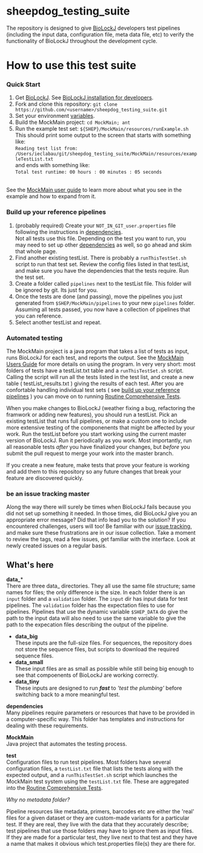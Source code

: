 # sheepdog_testing_suite

The repository is designed to give [BioLockJ](https://github.com/msioda/BioLockJ) developers test pipelines (including the input data, configuration file, meta data file, etc) to verify the functionality of BioLockJ throughout the development cycle.

# How to use this test suite

### Quick Start

1. Get [BioLockJ](https://github.com/BioLockJ-Dev-Team/BioLockJ).  See [BioLockJ installation for developers](https://github.com/IvoryC/sheepdog_testing_suite/blob/master/dependencies/README.md#biolockj-installation-for-developers).
1. Fork and clone this repository: `git clone https://github.com/<username>/sheepdog_testing_suite.git`
1. Set your environment [variables](https://github.com/IvoryC/sheepdog_testing_suite/blob/master/dependencies/README.md#variables).
1. Build the MockMain project: `cd MockMain; ant`
1. Run the example test set: `${SHEP}/MockMain/resources/runExample.sh`
<br>This should print some output to the screen that starts with something like:
<br>`Reading test list from: /Users/ieclabau/git/sheepdog_testing_suite/MockMain/resources/exampleTestList.txt`
<br>and ends with something like:
<br>`Total test runtime: 00 hours : 00 minutes : 05 seconds`

<br>See the [MockMain user guide](https://github.com/IvoryC/sheepdog_testing_suite/tree/master/MockMain#mockmain-user-guide) to learn more about what you see in the example and how to expand from it.


### Build up your reference pipelines

1. (probably required) Create your `NOT_IN_GIT_user.properties` file following the instructions in [dependencies](https://github.com/IvoryC/sheepdog_testing_suite/tree/master/dependencies#properties-files).<br>Not all tests use this file. Depending on the test you want to run, you may need to set up other [dependencies](https://github.com/IvoryC/sheepdog_testing_suite/tree/master/dependencies) as well, so go ahead and skim that whole page.
1. Find another existing testList.  There is probably a `runThisTestSet.sh` script to run that test set.  Review the config files listed in that testList, and make sure you have the dependencies that the tests require. Run the test set.
1. Create a folder called `pipelines` next to the testList file.  This folder will be ignored by git. Its just for you.
1. Once the tests are done (and passing), move the pipelines you just generated from `$SHEP/MockMain/pipelines` to your new `pipelines` folder.  Assuming all tests passed, you now have a collection of pipelines that you can reference.  
1. Select another testList and repeat.

### Automated testing

The MockMain project is a java program that takes a list of tests as input, runs BioLockJ for each test, and reports the output.  See the [MockMain Users Guide](https://github.com/IvoryC/sheepdog_testing_suite/blob/master/MockMain/README.md#mockmain-user-guide) for more details on using the program.  In very very short: most folders of tests have a testList.txt table and a `runThisTestSet.sh` script.  Calling the script will run all the tests listed in the test list, and create a new table ( testList_results.txt ) giving the results of each test.  After you are confortable handling individual test sets ( see [build up your reference pipelines](https://github.com/IvoryC/sheepdog_testing_suite/tree/master/README.md#build-up-your-reference-pipelines) ) you can move on to running [Routine Comprehensive Tests](https://github.com/IvoryC/sheepdog_testing_suite/blob/master/test/README.md#routine-comprehensive-tests).

When you make changes to BioLockJ (weather fixing a bug, refactoring the framwork or adding new features), you should run a testList.  Pick an existing testList that runs full pipelines, or make a custom one to include more extensive testing of the componenents that might be affected by your work.  Run the testList before you start working using the current master version of BioLockJ.  Run it periodically as you work.  Most importantly, run all reasonable tests _after_ you have finalized your changes, but _before_ you submit the pull request to merge your work into the master branch.

If you create a new feature, make tests that prove your feature is working and add them to this repository so any future changes that break your feature are discovered quickly.

### be an issue tracking master

Along the way there will surely be times when BioLockJ fails because you did not set up something it needed. In those times, did BioLockJ give you an appropriate error message?  Did that info lead you to the solution?  If you encountered challenges, users will too! Be familiar with our [issue tracking](https://github.com/IvoryC/sheepdog_testing_suite/issues), and make sure these frustrations are in our issue collection.  Take a moment to review the tags, read a few issues, get familiar with the interface.  Look at newly created issues on a regular basis.


## What's here

**data_***<br>
There are three data_ directories.  They all use the same file structure; same names for files; the only difference is the size. In each folder there is an `input` folder and a `validation` folder.  The `input` dir has input data for test pipelines.  The `validation` folder has the expectation files to use for pipelines.  Pipelines that use the dynamic variable `$SHEP_DATA` do give the path to the input data will also need to use the same variable to give the path to the expecation files describing the output of the pipeline.

 - **data_big**<br>
These inputs are the full-size files.  For sequences, the repository does not store the sequence files, but scripts to download the required sequence files.
 - **data_small**<br>
These input files are as small as possible while still being big enough to see that compoenents of BioLockJ are working correctly.
 - **data_tiny**<br>
These inputs are designed to run **_fast_** to _'test the plumbing'_ before switching back to a more meaningful test.

**dependencies**<br>
Many pipelines require parameters or resources that have to be provided in a computer-specific way.  This folder has templates and instructions for dealing with these requirements.

**MockMain**<br>
Java project that automates the testing process.

**test**<br>
Configuration files to run test pipelines.  Most folders have several configuration files, a `testList.txt` file that lists the tests along with the expected output, and a `runThisTestSet.sh` script which launches the MockMain test system using the `testList.txt` file.  These are aggregated into the [Routine Comprehensive Tests](https://github.com/IvoryC/sheepdog_testing_suite/blob/master/test/README.md#routine-comprehensive-tests).

_Why no metadata folder?_

Pipeline resources like metadata, primers, barcodes etc are either the 'real' files for a given dataset or they are custom-made variants for a particular test.  If they are real, they live with the data that they accurately describe; test pipelines that use those folders may have to ignore them as input files.  If they are made for a particular test, they live next to that test and they have a name that makes it obvious which test.properties file(s) they are there for.  

